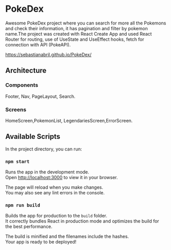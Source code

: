 # PokeDex

Awesome PokeDex project where you can search for more all the Pokemons and check their information, it has pagination and filter by pokemon name.The project was created with React Create App and used React Router for routing, use of UseState and UseEffect hooks, fetch for connection with API (PokeAPI).

https://sebastianabril.github.io/PokeDex/

## Architecture

### Components

Footer, Nav, PageLayout, Search.

### Screens

HomeScreen,PokemonList, LegendariesScreen,ErrorScreen.

## Available Scripts

In the project directory, you can run:

### `npm start`

Runs the app in the development mode.\
Open [http://localhost:3000](http://localhost:3000) to view it in your browser.

The page will reload when you make changes.\
You may also see any lint errors in the console.

### `npm run build`

Builds the app for production to the `build` folder.\
It correctly bundles React in production mode and optimizes the build for the best performance.

The build is minified and the filenames include the hashes.\
Your app is ready to be deployed!
